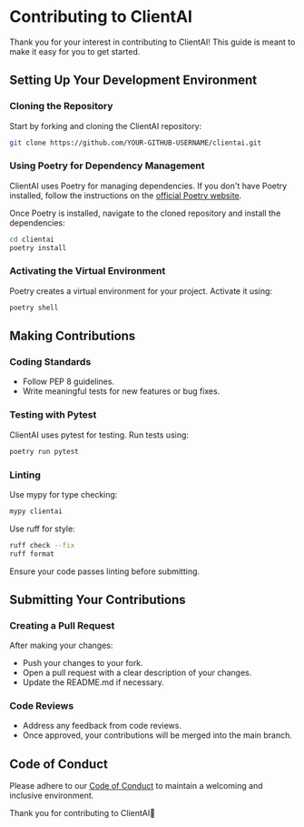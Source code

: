 # Contributing to ClientAI

Thank you for your interest in contributing to ClientAI! This guide is meant to make it easy for you to get started.

## Setting Up Your Development Environment

### Cloning the Repository
Start by forking and cloning the ClientAI repository:

```sh
git clone https://github.com/YOUR-GITHUB-USERNAME/clientai.git
```

### Using Poetry for Dependency Management
ClientAI uses Poetry for managing dependencies. If you don't have Poetry installed, follow the instructions on the [official Poetry website](https://python-poetry.org/docs/).

Once Poetry is installed, navigate to the cloned repository and install the dependencies:
```sh
cd clientai
poetry install
```

### Activating the Virtual Environment
Poetry creates a virtual environment for your project. Activate it using:

```sh
poetry shell
```

## Making Contributions

### Coding Standards
- Follow PEP 8 guidelines.
- Write meaningful tests for new features or bug fixes.

### Testing with Pytest
ClientAI uses pytest for testing. Run tests using:
```sh
poetry run pytest
```

### Linting
Use mypy for type checking:
```sh
mypy clientai
```

Use ruff for style:
```sh
ruff check --fix
ruff format
```

Ensure your code passes linting before submitting.

## Submitting Your Contributions

### Creating a Pull Request
After making your changes:

- Push your changes to your fork.
- Open a pull request with a clear description of your changes.
- Update the README.md if necessary.


### Code Reviews
- Address any feedback from code reviews.
- Once approved, your contributions will be merged into the main branch.

## Code of Conduct
Please adhere to our [Code of Conduct](CODE_OF_CONDUCT.md) to maintain a welcoming and inclusive environment.

Thank you for contributing to ClientAI🚀
